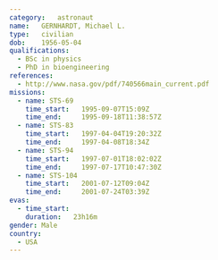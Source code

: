 ```yaml
---
category:	astronaut
name:	GERNHARDT, Michael L.
type:	civilian
dob:	1956-05-04
qualifications:
  - BSc in physics
  - PhD in bioengineering
references:
  - http://www.nasa.gov/pdf/740566main_current.pdf
missions:
  - name: STS-69
    time_start:   1995-09-07T15:09Z
    time_end:     1995-09-18T11:38:57Z
  - name: STS-83
    time_start:   1997-04-04T19:20:32Z
    time_end:     1997-04-08T18:34Z
  - name: STS-94
    time_start:   1997-07-01T18:02:02Z
    time_end:     1997-07-17T10:47:30Z
  - name: STS-104
    time_start:   2001-07-12T09:04Z
    time_end:     2001-07-24T03:39Z
evas:
  - time_start: 
    duration:   23h16m
gender:	Male
country:
  - USA
---
```

